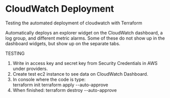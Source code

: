 # CloudWatch Deployment
Testing the automated deployment of cloudwatch with Terraform

Automatically deploys an explorer widget on the CloudWatch dashboard, a log group, and different metric alarms. Some of these do not show up in the dashboard widgets,
but show up on the separate tabs.

TESTING

1. Write in access key and secret key from Security Credentials in AWS under providers.
2. Create test ec2 instance to see data on CloudWatch Dashboard.
3. In console where the code is type:  
  terraform init
  terraform apply --auto-approve
4. When finished:
  terraform destroy --auto-approve
